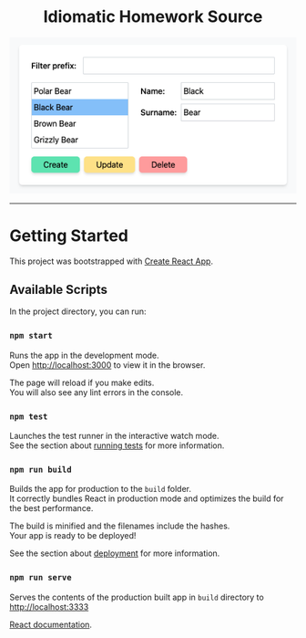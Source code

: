 <!-- 
 @see https://github.com/richardblondet/idiomatic-homework
 -->

<div align="center">
<h1>Idiomatic Homework Source</h1>
<img src="public/screenshot.png" />
</div>
<hr />

# Getting Started

This project was bootstrapped with [Create React App](https://github.com/facebook/create-react-app).

## Available Scripts

In the project directory, you can run:

### `npm start`

Runs the app in the development mode.\
Open [http://localhost:3000](http://localhost:3000) to view it in the browser.

The page will reload if you make edits.\
You will also see any lint errors in the console.

### `npm test`

Launches the test runner in the interactive watch mode.\
See the section about [running tests](https://facebook.github.io/create-react-app/docs/running-tests) for more information.

### `npm run build`

Builds the app for production to the `build` folder.\
It correctly bundles React in production mode and optimizes the build for the best performance.

The build is minified and the filenames include the hashes.\
Your app is ready to be deployed!

See the section about [deployment](https://facebook.github.io/create-react-app/docs/deployment) for more information.

### `npm run serve`

Serves the contents of the production built app in `build` directory to [http://localhost:3333](http://localhost:3333) 


[React documentation](https://reactjs.org/).
